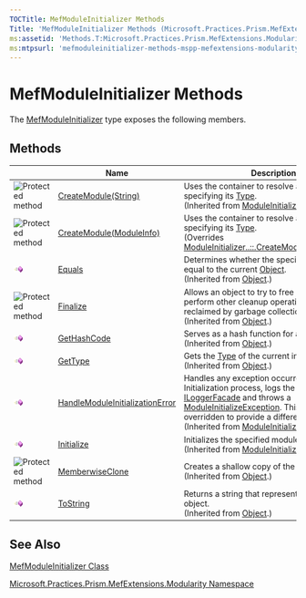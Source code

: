 ```yaml
---
TOCTitle: MefModuleInitializer Methods
Title: 'MefModuleInitializer Methods (Microsoft.Practices.Prism.MefExtensions.Modularity)'
ms:assetid: 'Methods.T:Microsoft.Practices.Prism.MefExtensions.Modularity.MefModuleInitializer'
ms:mtpsurl: 'mefmoduleinitializer-methods-mspp-mefextensions-modularity.md'
---
```



# MefModuleInitializer Methods

The [MefModuleInitializer](mefmoduleinitializer-class-mspp-mefextensions-modularity.md) type exposes the following members.

## Methods

<table>

<thead>
<tr class="header">
<th> </th>
<th>Name</th>
<th>Description</th>
</tr>
</thead>
<tbody>
<tr class="odd">
<td><img src="https://msdn.microsoft.com/en-us/Gg431011.protmethod(en-us,PandP.50).gif" title="Protected method" /></td>
<td><a href="https://msdn.microsoft.com/library/microsoft.practices.prism.modularity.moduleinitializer.createmodule(system.string)">CreateModule(String)</a></td>
<td><div class="summary">
Uses the container to resolve a new <a href="https://msdn.microsoft.com/library/microsoft.practices.prism.modularity.imodule">IModule</a> by specifying its <a href="http://msdn.microsoft.com/en-us/library/42892f65">Type</a>.
</div>
(Inherited from <a href="https://msdn.microsoft.com/library/microsoft.practices.prism.modularity.moduleinitializer">ModuleInitializer</a>.)</td>
</tr>
<tr class="even">
<td><img src="https://msdn.microsoft.com/en-us/Gg431011.protmethod(en-us,PandP.50).gif" title="Protected method" /></td>
<td><a href="https://msdn.microsoft.com/library/microsoft.practices.prism.mefextensions.modularity.mefmoduleinitializer.createmodule(microsoft.practices.prism.modularity.moduleinfo)">CreateModule(ModuleInfo)</a></td>
<td><div class="summary">
Uses the container to resolve a new <a href="https://msdn.microsoft.com/library/microsoft.practices.prism.modularity.imodule">IModule</a> by specifying its <a href="http://msdn.microsoft.com/en-us/library/42892f65">Type</a>.
</div>
(Overrides <a href="https://msdn.microsoft.com/library/microsoft.practices.prism.modularity.moduleinitializer.createmodule(microsoft.practices.prism.modularity.moduleinfo)">ModuleInitializer..::.CreateModule(ModuleInfo)</a>.)</td>
</tr>
<tr class="odd">
<td><img src="images/public-method.gif" title="Public method" /></td>
<td><a href="http://msdn.microsoft.com/en-us/library/bsc2ak47">Equals</a></td>
<td><div class="summary">
Determines whether the specified <a href="http://msdn.microsoft.com/en-us/library/e5kfa45b">Object</a> is equal to the current <a href="http://msdn.microsoft.com/en-us/library/e5kfa45b">Object</a>.
</div>
(Inherited from <a href="http://msdn.microsoft.com/en-us/library/e5kfa45b">Object</a>.)</td>
</tr>
<tr class="even">
<td><img src="https://msdn.microsoft.com/en-us/Gg431011.protmethod(en-us,PandP.50).gif" title="Protected method" /></td>
<td><a href="http://msdn.microsoft.com/en-us/library/4k87zsw7">Finalize</a></td>
<td><div class="summary">
Allows an object to try to free resources and perform other cleanup operations before it is reclaimed by garbage collection.
</div>
(Inherited from <a href="http://msdn.microsoft.com/en-us/library/e5kfa45b">Object</a>.)</td>
</tr>
<tr class="odd">
<td><img src="images/public-method.gif" title="Public method" /></td>
<td><a href="http://msdn.microsoft.com/en-us/library/zdee4b3y">GetHashCode</a></td>
<td><div class="summary">
Serves as a hash function for a particular type.
</div>
(Inherited from <a href="http://msdn.microsoft.com/en-us/library/e5kfa45b">Object</a>.)</td>
</tr>
<tr class="even">
<td><img src="images/public-method.gif" title="Public method" /></td>
<td><a href="http://msdn.microsoft.com/en-us/library/dfwy45w9">GetType</a></td>
<td><div class="summary">
Gets the <a href="http://msdn.microsoft.com/en-us/library/42892f65">Type</a> of the current instance.
</div>
(Inherited from <a href="http://msdn.microsoft.com/en-us/library/e5kfa45b">Object</a>.)</td>
</tr>
<tr class="odd">
<td><img src="images/public-method.gif" title="Public method" /></td>
<td><a href="https://msdn.microsoft.com/library/microsoft.practices.prism.modularity.moduleinitializer.handlemoduleinitializationerror(microsoft.practices.prism.modularity.moduleinfo%2csystem.string%2csystem.exception)">HandleModuleInitializationError</a></td>
<td><div class="summary">
Handles any exception occurred in the module Initialization process, logs the error using the <a href="https://msdn.microsoft.com/library/microsoft.practices.prism.logging.iloggerfacade">ILoggerFacade</a> and throws a <a href="https://msdn.microsoft.com/library/microsoft.practices.prism.modularity.moduleinitializeexception">ModuleInitializeException</a>. This method can be overridden to provide a different behavior.
</div>
(Inherited from <a href="https://msdn.microsoft.com/library/microsoft.practices.prism.modularity.moduleinitializer">ModuleInitializer</a>.)</td>
</tr>
<tr class="even">
<td><img src="images/public-method.gif" title="Public method" /></td>
<td><a href="https://msdn.microsoft.com/library/microsoft.practices.prism.modularity.moduleinitializer.initialize(microsoft.practices.prism.modularity.moduleinfo)">Initialize</a></td>
<td><div class="summary">
Initializes the specified module.
</div>
(Inherited from <a href="https://msdn.microsoft.com/library/microsoft.practices.prism.modularity.moduleinitializer">ModuleInitializer</a>.)</td>
</tr>
<tr class="odd">
<td><img src="https://msdn.microsoft.com/en-us/Gg431011.protmethod(en-us,PandP.50).gif" title="Protected method" /></td>
<td><a href="http://msdn.microsoft.com/en-us/library/57ctke0a">MemberwiseClone</a></td>
<td><div class="summary">
Creates a shallow copy of the current <a href="http://msdn.microsoft.com/en-us/library/e5kfa45b">Object</a>.
</div>
(Inherited from <a href="http://msdn.microsoft.com/en-us/library/e5kfa45b">Object</a>.)</td>
</tr>
<tr class="even">
<td><img src="images/public-method.gif" title="Public method" /></td>
<td><a href="http://msdn.microsoft.com/en-us/library/7bxwbwt2">ToString</a></td>
<td><div class="summary">
Returns a string that represents the current object.
</div>
(Inherited from <a href="http://msdn.microsoft.com/en-us/library/e5kfa45b">Object</a>.)</td>
</tr>
</tbody>
</table>

## See Also

[MefModuleInitializer Class](mefmoduleinitializer-class-mspp-mefextensions-modularity.md)

[Microsoft.Practices.Prism.MefExtensions.Modularity Namespace](mspp-mefextensions-modularity-namespace.md)
